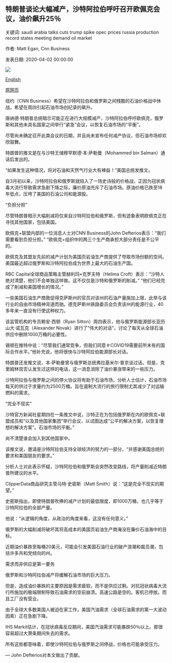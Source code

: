 ## 特朗普谈论大幅减产，沙特阿拉伯呼吁召开欧佩克会议，油价飙升25％

关键词: saudi arabia talks cuts trump spike opec prices russia production record states meeting demand oil market

作者: Matt Egan, Cnn Business

发表日期: 2020-04-02 00:00:00

![](https://cdn.cnn.com/cnnnext/dam/assets/200402110912-us-gas-station-0401-restricted-super-tease.jpg)

[English](Oil%20prices%20spike%20by%20a%20record%2025%25%20as%20Trump%20talks%20up%20huge%20production%20cuts%20and%20Saudi%20Arabia%20calls%20for%20OPEC%20meeting.md)

[原网页](https://edition.cnn.com/2020/04/02/business/oil-prices-trump-russia-saudi-arabia/index.html)

纽约（CNN Business）希望在沙特阿拉伯和俄罗斯之间残酷的石油价格战中休战，希望在周四引起石油市场创纪录的飙升。

唐纳德·特朗普总统暗示可能正在进行大规模减产，沙特阿拉伯呼吁欧佩克，俄罗斯和其他未具名国家之间举行“紧急”会议，以恢复石油市场的“平衡”。

尽管尚未确定召开此类会议的日期，并且尚未宣布任何减产协议，但石油市场却欢欣鼓舞。

特朗普的推文是在与沙特王储穆罕默德·本·萨勒曼（Mohammed bin Salman）通话后发出的。

“如果发生这种情况，将对石油和天然气行业大有裨益！”美国总统发推文。

自3月初以来，沙特阿拉伯和俄罗斯就陷入了一场史诗般的价格战，正因为冠状病毒大流行导致需求急剧下降之际，廉价原油充斥了石油市场。原油价格已跌至18年低点，压垮了美国的石油公司和能源股。

“负担分担”

尽管特朗普暗示大幅削减将仅来自沙特阿拉伯和俄罗斯，但有迹象表明欧佩克正在寻找其他国家，包括美国。

欧佩克+联盟内部的一位消息人士对CNN Business的John Defterios表示：“我们需要看到负担分担。” “欧佩克+组织中的两三个生产商承担大部分责任是不公平的。

欧佩克及其盟友先前的减产计划为美国页岩油生产商提供了夺取市场份额的空间。美国最近超过俄罗斯和沙特阿拉伯成为世界上最大的石油生产国。

RBC Capital全球商品策略主管赫利玛•克罗夫特（Helima Croft）表示：“沙特人绝对清楚，他们不会单独这样做。这不仅仅是沙特和俄罗斯的削减。” “他们已经完成了削减和美国增长的情况。”

一些美国石油生产商敦促得克萨斯州的官员对该州的石油产量施加上限，此举与该行业的自由市场精神背道而驰。德克萨斯州铁路委员会负责该州的能源行业，40多年来一直没有行使这种权力。

该监管机构的专员赖安·西顿（Ryan Sitton）周四表示，他与俄罗斯能源部长亚历山大·诺瓦克（Alexander Novak）进行了“伟大的对话”，讨论了每天从全球石油供应中删除1000万桶的必要性。

锡顿在推特中说：“尽管我们通常竞争，但我们同意＃COVID19需要前所未有的国际合作水平。”他补充说，他将很快与沙特阿拉伯能源部长对话。

特朗普还发推文说，本·萨勒曼曾与俄罗斯总统弗拉基米尔·普京谈过话。但是，克里姆林宫否认发生过这样的电话，这一消息消除了油价暴涨带来的一些压力。

沙特阿拉伯与俄罗斯之间的停火协议将有助于石油市场，分析人士估计，石油市场每天的供过于求量约为2500万桶。旨在遏制大流行的旅行限制尤其减少了对运输燃料的需求。

“完全不现实”

沙特官方新闻社星期四在一条推文中说，沙特正在为包括俄罗斯在内的欧佩克+联盟成员和“以及其他国家集团”举行会议，以试图达成“公平的解决方案，以恢复理想的解决方案”。石油市场的平衡。”

尚不清楚谁会加入到其他国家中。

该推文说，邀请是沙特阿拉伯支持全球经济的努力的一部分，“并感谢美国总统的要求和美国朋友的要求。”

分析人士对此表示怀疑，沙特阿拉伯和俄罗斯会突然改变路线，将产量削减近特朗普所建议的水平。

ClipperData商品研究主管马特·史密斯（Matt Smith）说：“这是完全不现实的期望。”

史密斯指出，即使特朗普吹捧的减产计划的最低限度，即1000万桶，也几乎等于沙特阿拉伯的全部产量。

他说：“从逻辑的角度，从政治的角度来看，这没有任何意义。”

俄罗斯的大幅削减将破坏其将高成本的美国页岩油生产商淹没在廉价石油海中的目标。

近期油价暴跌至每桶20美元，可能会引发美国石油行业的破产浪潮和裁员潮，包括许多共和党倾向的州。

需求而非供应是第一要务

俄罗斯和沙特阿拉伯减产将缓解石油市场的巨大压力。

但是，造成油价暴跌的主要原因是需求疲软，而不是供应过剩。对抗冠状病毒大流行所施加的极端限制导致石油需求的空前崩溃。高速公路是空的。客机已停放。而且工厂没有营业。

由于全球大多数美国人被迫在家工作，美国汽油需求（全球石油需求的第一大波动因素）正在急剧下降。

IHS Markit估计，在冠状病毒反应期间，美国汽油需求可能暴跌50％以上。那很容易超过大萧条期间失去的需求。

所有这些都意味着，即使沙特阿拉伯与俄罗斯之间停战，价格也可能承受压力。

— John Defterios对本文做出了贡献。